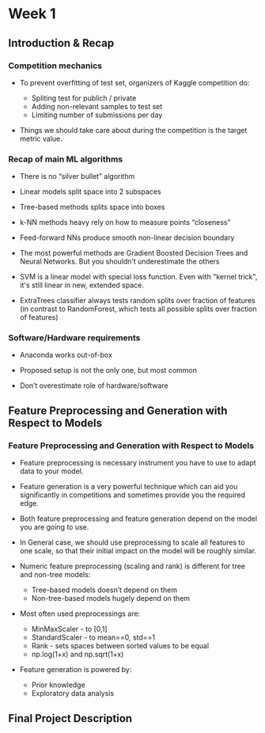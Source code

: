 # Week 1
## Introduction & Recap
### Competition mechanics

* To prevent overfitting of test set, organizers of Kaggle competition do:
	
	* Spliting test for publich / private
	* Adding non-relevant samples to test set
	* Limiting number of submissions per day

* Things we should take care about during the competition is the target metric value.

### Recap of main ML algorithms
	
* There is no “silver bullet” algorithm
	
* Linear models split space into 2 subspaces
	
* Tree-based methods splits space into boxes
	
* k-NN methods heavy rely on how to measure points “closeness”
	
* Feed-forward NNs produce smooth non-linear decision boundary
	
* The most powerful methods are Gradient Boosted Decision Trees and Neural Networks. But you shouldn’t underestimate the others

* SVM is a linear model with special loss function. Even with "kernel trick", it's still linear in new, extended space.

* ExtraTrees classifier always tests random splits over fraction of features (in contrast to RandomForest, which tests all possible splits over fraction of features)
	
### Software/Hardware requirements

* Anaconda works out-of-box
	
* Proposed setup is not the only one, but most common
	
* Don’t overestimate role of hardware/software

## Feature Preprocessing and Generation with Respect to Models

### Feature Preprocessing and Generation with Respect to Models

* Feature preprocessing is necessary instrument you have to use to adapt data to your model. 
	
* Feature generation is a very powerful technique which can aid you significantly in competitions and sometimes provide you the required edge.
	
* Both feature preprocessing and feature generation depend on the model you are going to use.
	
* In General case, we should use preprocessing to scale all features to one scale, so that their initial impact on the model will be roughly similar.
	
* Numeric feature preprocessing (scaling and rank) is different for tree and non-tree models:
		
	* Tree-based models doesn’t depend on them
	* Non-tree-based models hugely depend on them
	
* Most often used preprocessings are:
		
	* MinMaxScaler - to [0,1]
	* StandardScaler - to mean==0, std==1
	* Rank - sets spaces between sorted values to be equal
	* np.log(1+x) and np.sqrt(1+x)
	
* Feature generation is powered by:
	
	* Prior knowledge
	* Exploratory data analysis
	
## Final Project Description
	


